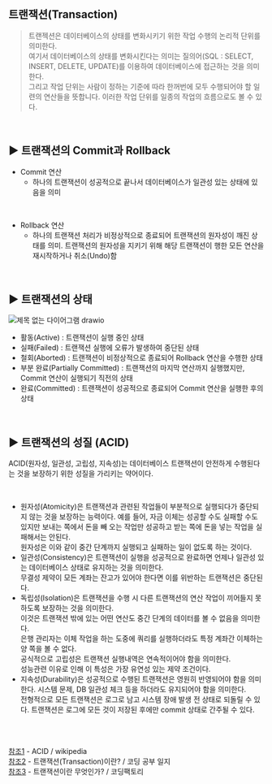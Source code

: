 ## 트랜잭션(Transaction)
> 트랜젝션은 데이터베이스의 상태를 변화시키기 위한 작업 수행의 논리적 단위를 의미한다.<br>
여기서 데이터베이스의 상태를 변화시킨다는 의미는 질의어(SQL : SELECT, INSERT, DELETE, UPDATE)를 이용하여 데이터베이스에 접근하는 것을 의미한다. <br> 그리고 작업 단위는 사람이 정하는 기준에 따라 한꺼번에 모두 수행되어야 할 일련의 연산들을 뜻합니다. 이러한 작업 단위를 일종의 작업의 흐름으로도 볼 수 있다.


<br>

## ▶️ 트랜잭션의 Commit과 Rollback
* Commit 연산<br>
    * 하나의 트랜잭션이 성공적으로 끝나서 데이터베이스가 일관성 있는 상태에 있음을 의미<br>

<br>

* Rollback 연산<br>
    * 하나의 트랜잭션 처리가 비정상적으로 종료되어 트랜잭션의 원자성이 깨진 상태를 의미.
트랜잭션의 원자성을 지키기 위해 해당 트랜잭션이 행한 모든 연산을 재시작하거나 취소(Undo)함


<br>

## ▶️ 트랜잭션의 상태
![제목 없는 다이어그램 drawio](https://user-images.githubusercontent.com/117061586/229536459-c8f3a398-806c-496c-9041-0ef1bd6f11ec.png)
* 활동(Active) : 트랜잭션이 실행 중인 상태<br>
* 실패(Failed) : 트랜잭션 실행에 오류가 발생하여 중단된 상태<br>
* 철회(Aborted) : 트랜잭션이 비정상적으로 종료되어 Rollback 연산을 수행한 상태<br>
* 부분 완료(Partially Committed) : 트랜잭션의 마지막 연산까지 실행했지만, Commit 연산이 실행되기 직전의 상태<br>
* 완료(Committed) : 트랜잭션이 성공적으로 종료되어 Commit 연산을 실행한 후의 상태 <br>


<br>

## ▶️ 트랜잭션의 성질 (ACID)
ACID(원자성, 일관성, 고립성, 지속성)는 데이터베이스 트랜잭션이 안전하게 수행된다는 것을 보장하기 위한 성질을 가리키는 약어이다.<br>

<br>

* 원자성(Atomicity)은 트랜잭션과 관련된 작업들이 부분적으로 실행되다가 중단되지 않는 것을 보장하는 능력이다. 예를 들어, 자금 이체는 성공할 수도 실패할 수도 있지만 보내는 쪽에서 돈을 빼 오는 작업만 성공하고 받는 쪽에 돈을 넣는 작업을 실패해서는 안된다.<br> 원자성은 이와 같이 중간 단계까지 실행되고 실패하는 일이 없도록 하는 것이다.
* 일관성(Consistency)은 트랜잭션이 실행을 성공적으로 완료하면 언제나 일관성 있는 데이터베이스 상태로 유지하는 것을 의미한다.<br> 무결성 제약이 모든 계좌는 잔고가 있어야 한다면 이를 위반하는 트랜잭션은 중단된다.
* 독립성(Isolation)은 트랜잭션을 수행 시 다른 트랜잭션의 연산 작업이 끼어들지 못하도록 보장하는 것을 의미한다.<br> 이것은 트랜잭션 밖에 있는 어떤 연산도 중간 단계의 데이터를 볼 수 없음을 의미한다.<br> 은행 관리자는 이체 작업을 하는 도중에 쿼리를 실행하더라도 특정 계좌간 이체하는 양 쪽을 볼 수 없다.<br> 공식적으로 고립성은 트랜잭션 실행내역은 연속적이어야 함을 의미한다.<br> 성능관련 이유로 인해 이 특성은 가장 유연성 있는 제약 조건이다.
* 지속성(Durability)은 성공적으로 수행된 트랜잭션은 영원히 반영되어야 함을 의미한다. 시스템 문제, DB 일관성 체크 등을 하더라도 유지되어야 함을 의미한다.<br> 전형적으로 모든 트랜잭션은 로그로 남고 시스템 장애 발생 전 상태로 되돌릴 수 있다. 트랜잭션은 로그에 모든 것이 저장된 후에만 commit 상태로 간주될 수 있다.
<br>



<br>


[참조1](https://ko.wikipedia.org/wiki/ACID) - ACID / wikipedia <br>[참조2](https://cocoon1787.tistory.com/808) - 트랜잭션(Transaction)이란? / 코딩 공부 일지  <br>[참조3](https://coding-factory.tistory.com/226) - 트랜잭션이란 무엇인가? / 코딩팩토리

